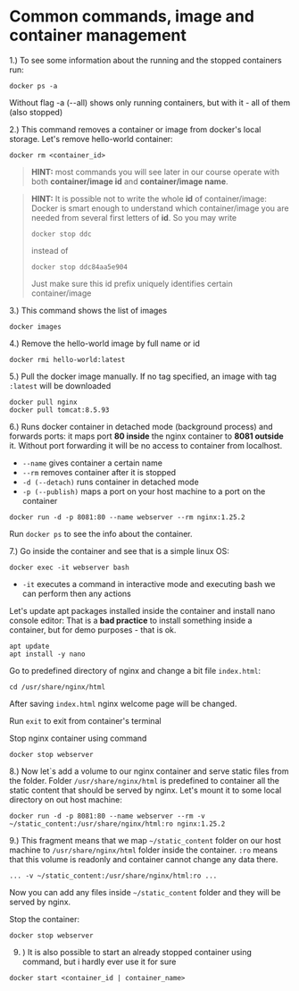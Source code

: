 # Common commands, image and container management

1.) To see some information about the running and the stopped
containers run:
```shell
docker ps -a
```
Without flag -a (--all) shows only running containers, but with it - all of them (also stopped)


2.) This command removes a container or image from docker's local storage.
Let's remove hello-world container:

```shell
docker rm <container_id>
```
> **HINT:**
> most commands you will see later in our course operate with both **container/image id**
> and **container/image name**.

> **HINT:**
> It is possible not to write the whole **id** of container/image: Docker is smart enough
> to understand which container/image you are needed from several first letters of **id**.
> So you may write
> ```
> docker stop ddc
> ``` 
> instead of
> ```
> docker stop ddc84aa5e904
> ```
>
> Just make sure this id prefix uniquely identifies certain container/image


3.) This command shows the list of images
```shell
docker images
```

4.) Remove the hello-world image by full name or id
```shell
docker rmi hello-world:latest
```

5.) Pull the docker image manually. If no tag specified, an image with tag ```:latest``` will be downloaded
```shell
docker pull nginx
docker pull tomcat:8.5.93
```

6.) Runs docker container in detached mode (background process) and
forwards ports: it maps port **80 inside** the nginx container to **8081 outside** it.
Without port forwarding it will be no access to container from localhost.
* ```--name``` gives container a certain name
* ```--rm``` removes container after it is stopped
* ```-d (--detach)``` runs container in detached mode
* ```-p (--publish)``` maps a port on your host machine to a port on the container

```shell
docker run -d -p 8081:80 --name webserver --rm nginx:1.25.2
```

Run ```docker ps``` to see the info about the container.

7.) Go inside the container and see that is a simple linux OS:

```shell
docker exec -it webserver bash
```
* ```-it``` executes a command in interactive mode and executing
  bash we can perform then any actions


Let's update apt packages installed inside the container and install nano console editor:
That is a **bad practice** to install something inside a container, but for demo purposes - that is ok.

```shell
apt update
apt install -y nano
```

Go to predefined directory of nginx and change a bit file ```index.html```:

```shell
cd /usr/share/nginx/html
```
After saving ```index.html``` nginx welcome page will be changed.

Run ```exit``` to exit from container's terminal

Stop nginx container using command
```shell
docker stop webserver
```
8.) Now let`s add a volume to our nginx container and serve static files from the folder.
Folder ```/usr/share/nginx/html``` is predefined to container all the static content that
should be served by nginx. Let's mount it to some local directory on out host machine:
```shell
docker run -d -p 8081:80 --name webserver --rm -v ~/static_content:/usr/share/nginx/html:ro nginx:1.25.2
```


9.) This fragment means that we map ```~/static_content``` folder on our host machine
to ```/usr/share/nginx/html``` folder inside the container.
```:ro``` means that this volume is readonly and container cannot change any data there.

```
... -v ~/static_content:/usr/share/nginx/html:ro ...
```

Now you can add any files inside ```~/static_content``` folder and they will be served by nginx.


Stop the container:
```
docker stop webserver
```
9. ) It is also possible to start an already stopped container using command,
   but i hardly ever use it for sure

```shell
docker start <container_id | container_name>
```
